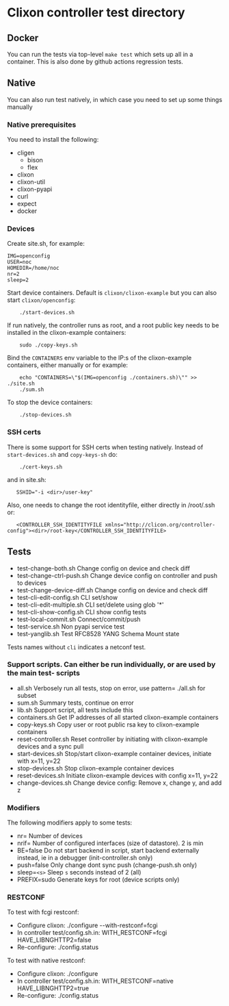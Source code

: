 # Clixon controller test directory

## Docker

You can run the tests via top-level `make test` which sets up all in a container. This is also done by
github actions regression tests.

## Native

You can also run test natively, in which case you need to set up some things manually

### Native prerequisites

You need to install the following:

- cligen
  - bison
  - flex
- clixon
- clixon-util
- clixon-pyapi
- curl
- expect
- docker

### Devices

Create site.sh, for example:
```
IMG=openconfig
USER=noc
HOMEDIR=/home/noc
nr=2
sleep=2
```

Start device containers. Default is `clixon/clixon-example` but you can also start `clixon/openconfig`:
```
    ./start-devices.sh
```

If run natively, the controller runs as root, and a root public key needs to be installed in the clixon-example containers:
```
    sudo ./copy-keys.sh
```

Bind the `CONTAINERS` env variable to the IP:s of the clixon-example containers, either manually or for example:
```
    echo "CONTAINERS=\"$(IMG=openconfig ./containers.sh)\"" >> ./site.sh
    ./sum.sh
```

To stop the device containers:
```
    ./stop-devices.sh
```

### SSH certs

There is some support for SSH certs when testing natively. Instead of `start-devices.sh` and `copy-keys-sh` do:
```
    ./cert-keys.sh
```

and in site.sh:
```
   SSHID="-i <dir>/user-key"
```

Also, one needs to change the root identityfile, either directly in /root/.ssh or:
```
   <CONTROLLER_SSH_IDENTITYFILE xmlns="http://clicon.org/controller-config"><dir>/root-key</CONTROLLER_SSH_IDENTITYFILE>
```

## Tests

* test-change-both.sh          Change config on device and check diff
* test-change-ctrl-push.sh     Change device config on controller and push to devices
* test-change-device-diff.sh   Change config on device and check diff
* test-cli-edit-config.sh      CLI set/show
* test-cli-edit-multiple.sh    CLI set/delete using glob '*'
* test-cli-show-config.sh      CLI show config tests
* test-local-commit.sh         Connect/commit/push
* test-service.sh              Non pyapi service test 
* test-yanglib.sh              Test RFC8528 YANG Schema Mount state

Tests names without `cli` indicates a netconf test.

### Support scripts. Can either be run individually, or are used by the main test- scripts

* all.sh                Verbosely run all tests, stop on error, use pattern=<glob> ./all.sh for subset
* sum.sh                Summary tests, continue on error
* lib.sh                Support script, all tests include this
* containers.sh         Get IP addresses of all started clixon-example containers
* copy-keys.sh          Copy user or root public rsa key to clixon-example containers
* reset-controller.sh   Reset controller by initiating with clixon-example devices and a sync pull
* start-devices.sh      Stop/start clixon-example container devices, initiate with x=11, y=22
* stop-devices.sh       Stop clixon-example container devices
* reset-devices.sh      Initiate clixon-example devices with config x=11, y=22
* change-devices.sh     Change device config: Remove x, change y, and add z

### Modifiers

The following modifiers apply to some tests:

* nr=<nr>               Number of devices
* nrif=<nr>             Number of configured interfaces (size of datastore). 2 is min
* BE=false              Do not start backend in script, start backend externally instead,
                        ie in a debugger (init-controller.sh only)
* push=false            Only change dont sync push (change-push.sh only)
* sleep=``<s>``         Sleep `s` seconds instead of 2 (all)
* PREFIX=sudo           Generate keys for root (device scripts only)

### RESTCONF

To test with fcgi restconf:

* Configure clixon: ./configure --with-restconf=fcgi
* In controller test/config.sh.in:
  WITH_RESTCONF=fcgi
  HAVE_LIBNGHTTP2=false
* Re-configure: ./config.status

To test with native restconf:

* Configure clixon: ./configure
* In controller test/config.sh.in:
  WITH_RESTCONF=native
  HAVE_LIBNGHTTP2=true
* Re-configure: ./config.status
